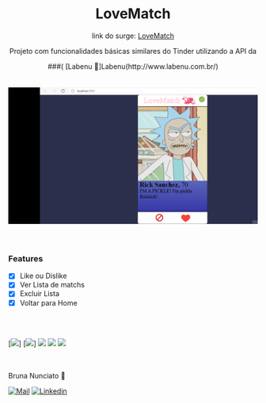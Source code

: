 <div Align='center'>

  # LoveMatch
  <p Align="center">link do surge:   <a href="http://lovematch-dabru.surge.sh/">  LoveMatch</a></p>
  <p Align="center">Projeto com funcionalidades  básicas similares do Tinder utilizando a API  da</p>
  ###( [Labenu 🥰]Labenu(http://www.labenu.com.br/)

</div>
<div Align='center'>
<br/>
<br/>
<img src='./public/lovemat.gif' heigth='120' />
</div>
<br/>
<br/>


### Features

- [x] Like ou Dislike
- [x] Ver Lista de matchs
- [x] Excluir Lista
- [x] Voltar para Home

<br/>
<br/>

[<code><img height="50" src="https://www.vhv.rs/dpng/d/486-4866189_html-css-logo-png-transparent-png.png"></code>]
[<code><img height="50" src="https://www.vectorlogo.zone/logos/reactjs/reactjs-ar21.svg"></code>]
[<code><img height="50" src="https://www.vectorlogo.zone/logos/nodejs/nodejs-horizontal.svg"></code>](https://nodejs.org/en/docs/)
[<code><img height="50" src="https://www.vectorlogo.zone/logos/javascript/javascript-horizontal.svg"></code>](https://developer.mozilla.org/pt-BR/docs/Web/JavaScript)
[<code><img height="50" src="https://www.kinamu.com/wp-content/uploads/2017/12/API_REST.png"></code>](https://documenter.getpostman.com/view/7549981/SW12yx56?version=latest)



</br>
</br>
 Bruna Nunciato  💜

[![Mail](https://img.shields.io/badge/-Bruna_Nunciato-gray?style=flat-square&logo=gmail&logoColor=red&link=)](mailto:bruna_nunciato@hotmail.com)
[![Linkedin](https://img.shields.io/badge/-Bruna_Nunciato-blue?style=flat-square&logo=linkedin&logoColor=white&link=https://www.linkedin.com/in/bruna-nunciato-8b693531/)](https://www.linkedin.com/in/bruna-nunciato-8b693531/) <br />
